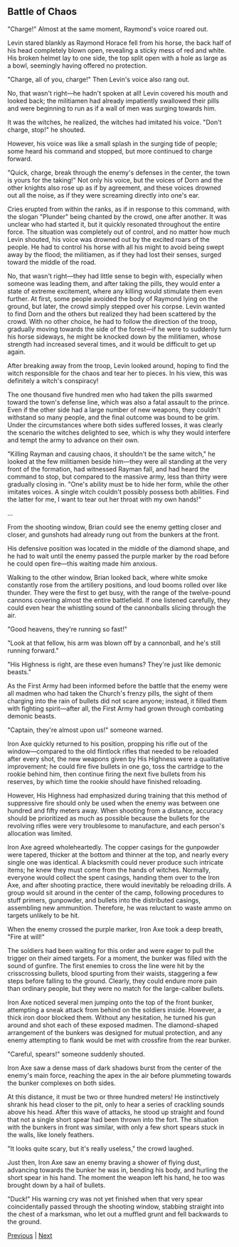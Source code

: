 ## Battle of Chaos
"Charge!" Almost at the same moment, Raymond's voice roared out.



Levin stared blankly as Raymond Horace fell from his horse, the back half of his head completely blown open, revealing a sticky mess of red and white. His broken helmet lay to one side, the top split open with a hole as large as a bowl, seemingly having offered no protection.



"Charge, all of you, charge!" Then Levin's voice also rang out.



No, that wasn't right—he hadn't spoken at all! Levin covered his mouth and looked back; the militiamen had already impatiently swallowed their pills and were beginning to run as if a wall of men was surging towards him.



It was the witches, he realized, the witches had imitated his voice. "Don't charge, stop!" he shouted.



However, his voice was like a small splash in the surging tide of people; some heard his command and stopped, but more continued to charge forward.



"Quick, charge, break through the enemy's defenses in the center, the town is yours for the taking!" Not only his voice, but the voices of Dorn and the other knights also rose up as if by agreement, and these voices drowned out all the noise, as if they were screaming directly into one's ear.



Cries erupted from within the ranks, as if in response to this command, with the slogan "Plunder" being chanted by the crowd, one after another. It was unclear who had started it, but it quickly resonated throughout the entire force. The situation was completely out of control, and no matter how much Levin shouted, his voice was drowned out by the excited roars of the people. He had to control his horse with all his might to avoid being swept away by the flood; the militiamen, as if they had lost their senses, surged toward the middle of the road.



No, that wasn't right—they had little sense to begin with, especially when someone was leading them, and after taking the pills, they would enter a state of extreme excitement, where any killing would stimulate them even further. At first, some people avoided the body of Raymond lying on the ground, but later, the crowd simply stepped over his corpse. Levin wanted to find Dorn and the others but realized they had been scattered by the crowd. With no other choice, he had to follow the direction of the troop, gradually moving towards the side of the forest—if he were to suddenly turn his horse sideways, he might be knocked down by the militiamen, whose strength had increased several times, and it would be difficult to get up again.



After breaking away from the troop, Levin looked around, hoping to find the witch responsible for the chaos and tear her to pieces. In his view, this was definitely a witch's conspiracy!



The one thousand five hundred men who had taken the pills swarmed toward the town's defense line, which was also a fatal assault to the prince. Even if the other side had a large number of new weapons, they couldn't withstand so many people, and the final outcome was bound to be grim. Under the circumstances where both sides suffered losses, it was clearly the scenario the witches delighted to see, which is why they would interfere and tempt the army to advance on their own.



"Killing Rayman and causing chaos, it shouldn't be the same witch," he looked at the few militiamen beside him—they were all standing at the very front of the formation, had witnessed Rayman fall, and had heard the command to stop, but compared to the massive army, less than thirty were gradually closing in. "One's ability must be to hide her form, while the other imitates voices. A single witch couldn't possibly possess both abilities. Find the latter for me, I want to tear out her throat with my own hands!"



...



From the shooting window, Brian could see the enemy getting closer and closer, and gunshots had already rung out from the bunkers at the front.



His defensive position was located in the middle of the diamond shape, and he had to wait until the enemy passed the purple marker by the road before he could open fire—this waiting made him anxious.



Walking to the other window, Brian looked back, where white smoke constantly rose from the artillery positions, and loud booms rolled over like thunder. They were the first to get busy, with the range of the twelve-pound cannons covering almost the entire battlefield. If one listened carefully, they could even hear the whistling sound of the cannonballs slicing through the air.



"Good heavens, they're running so fast!"



"Look at that fellow, his arm was blown off by a cannonball, and he's still running forward."



"His Highness is right, are these even humans? They're just like demonic beasts."

As the First Army had been informed before the battle that the enemy were all madmen who had taken the Church's frenzy pills, the sight of them charging into the rain of bullets did not scare anyone; instead, it filled them with fighting spirit—after all, the First Army had grown through combating demonic beasts.

"Captain, they're almost upon us!" someone warned.

Iron Axe quickly returned to his position, propping his rifle out of the window—compared to the old flintlock rifles that needed to be reloaded after every shot, the new weapons given by His Highness were a qualitative improvement; he could fire five bullets in one go, toss the cartridge to the rookie behind him, then continue firing the next five bullets from his reserves, by which time the rookie should have finished reloading.

However, His Highness had emphasized during training that this method of suppressive fire should only be used when the enemy was between one hundred and fifty meters away. When shooting from a distance, accuracy should be prioritized as much as possible because the bullets for the revolving rifles were very troublesome to manufacture, and each person's allocation was limited.

Iron Axe agreed wholeheartedly. The copper casings for the gunpowder were tapered, thicker at the bottom and thinner at the top, and nearly every single one was identical. A blacksmith could never produce such intricate items; he knew they must come from the hands of witches. Normally, everyone would collect the spent casings, handing them over to the Iron Axe, and after shooting practice, there would inevitably be reloading drills. A group would sit around in the center of the camp, following procedures to stuff primers, gunpowder, and bullets into the distributed casings, assembling new ammunition. Therefore, he was reluctant to waste ammo on targets unlikely to be hit.

When the enemy crossed the purple marker, Iron Axe took a deep breath, "Fire at will!"

The soldiers had been waiting for this order and were eager to pull the trigger on their aimed targets. For a moment, the bunker was filled with the sound of gunfire. The first enemies to cross the line were hit by the crisscrossing bullets, blood spurting from their waists, staggering a few steps before falling to the ground. Clearly, they could endure more pain than ordinary people, but they were no match for the large-caliber bullets.

Iron Axe noticed several men jumping onto the top of the front bunker, attempting a sneak attack from behind on the soldiers inside. However, a thick iron door blocked them. Without any hesitation, he turned his gun around and shot each of these exposed madmen. The diamond-shaped arrangement of the bunkers was designed for mutual protection, and any enemy attempting to flank would be met with crossfire from the rear bunker.



"Careful, spears!" someone suddenly shouted.

Iron Axe saw a dense mass of dark shadows burst from the center of the enemy's main force, reaching the apex in the air before plummeting towards the bunker complexes on both sides.

At this distance, it must be two or three hundred meters! He instinctively shrank his head closer to the pit, only to hear a series of crackling sounds above his head. After this wave of attacks, he stood up straight and found that not a single short spear had been thrown into the fort. The situation with the bunkers in front was similar, with only a few short spears stuck in the walls, like lonely feathers.

"It looks quite scary, but it's really useless," the crowd laughed.

Just then, Iron Axe saw an enemy braving a shower of flying dust, advancing towards the bunker he was in, bending his body, and hurling the short spear in his hand. The moment the weapon left his hand, he too was brought down by a hail of bullets.

"Duck!" His warning cry was not yet finished when that very spear coincidentally passed through the shooting window, stabbing straight into the chest of a marksman, who let out a muffled grunt and fell backwards to the ground.





[Previous](CH0198.md) | [Next](CH0200.md)
